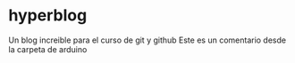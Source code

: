 # hyperblog
Un blog increible para el curso de git y github
Este es un comentario desde la carpeta de arduino
